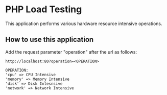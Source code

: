 # PHP Load Testing

This application performs various hardware resource intensive operations.

## How to use this application

Add the request parameter "operation" after the url as follows:

```
http://localhost:80?operation=<OPERATION>

OPERATION:
'cpu' => CPU Intensive
'memory' => Memory Intensive
'disk' => Disk Intesnsive
'network' => Network Intensive
```



